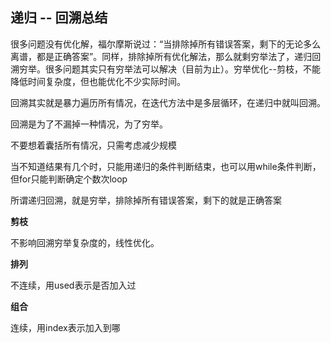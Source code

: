 ## 递归 -- 回溯总结
很多问题没有优化解，福尔摩斯说过：“当排除掉所有错误答案，剩下的无论多么离谱，都是正确答案”。同样，排除掉所有优化解法，那么就剩穷举法了，递归回溯穷举。很多问题其实只有穷举法可以解决（目前为止）。穷举优化--剪枝，不能降低时间复杂度，但也能优化不少实际时间。

回溯其实就是暴力遍历所有情况，在迭代方法中是多层循环，在递归中就叫回溯。

回溯是为了不漏掉一种情况，为了穷举。

不要想着囊括所有情况，只需考虑减少规模

当不知道结果有几个时，只能用递归的条件判断结束，也可以用while条件判断，但for只能判断确定个数次loop

所谓递归回溯，就是穷举，排除掉所有错误答案，剩下的就是正确答案

**剪枝**

不影响回溯穷举复杂度的，线性优化。

**排列**

不连续，用used表示是否加入过

**组合**

连续，用index表示加入到哪